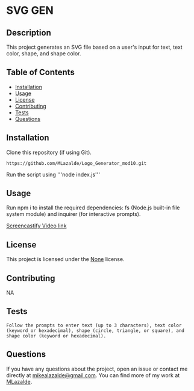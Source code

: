# SVG GEN

## Description

This project generates an SVG file based on a user's input for text, text color, shape, and shape color.

## Table of Contents

- [Installation](#installation)
- [Usage](#usage)
- [License](#license)
- [Contributing](#contributing)
- [Tests](#tests)
- [Questions](#questions)

## Installation

Clone this repository (if using Git).

```
https://github.com/MLazalde/Logo_Generator_mod10.git
```

Run the script using '''node index.js'''

## Usage

Run npm i to install the required dependencies: fs (Node.js built-in file system module) and inquirer (for interactive prompts).

[Screencastify Video link](https://drive.google.com/file/d/1bn8GGqKqCMxqtuxMoMGdylVlkyoq-Sw6/view?usp=sharing)

## License

This project is licensed under the [None]() license.

## Contributing

NA

## Tests

```
Follow the prompts to enter text (up to 3 characters), text color (keyword or hexadecimal), shape (circle, triangle, or square), and shape color (keyword or hexadecimal).
```

## Questions

If you have any questions about the project, open an issue or contact me directly at mikealazalde@gmail.com. You can find more of my work at [MLazalde](https://github.com/MLazalde).
